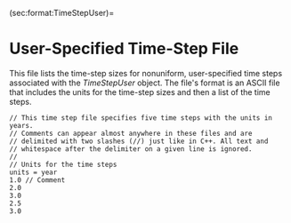 (sec:format:TimeStepUser)=
# User-Specified Time-Step File

This file lists the time-step sizes for nonuniform, user-specified time steps associated with the *TimeStepUser* object.
The file's format is an ASCII file that includes the units for the time-step sizes and then a list of the time steps.

```{code-block} cfg
// This time step file specifies five time steps with the units in years.
// Comments can appear almost anywhere in these files and are
// delimited with two slashes (//) just like in C++. All text and
// whitespace after the delimiter on a given line is ignored.
//
// Units for the time steps
units = year
1.0 // Comment
2.0
3.0
2.5
3.0
```
